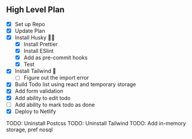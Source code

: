 ## High Level Plan

- [x] Set up Repo
- [x] Update Plan
- [x] Install Husky 🐕‍🦺
  - [x] Install Prettier
  - [x] Install ESlint
  - [x] Add as pre-commit hooks
  - [x] Test
- [x] Install Tailwind 🍃
  - [ ] Figure out the import error
- [x] Build Todo list using react and temporary storage
- [x] Add form validation
- [x] Add ability to edit todo
- [ ] Add ability to mark todo as done
- [x] Deploy to Netlify

TODO: Uninstall Postcss
TODO: Uninstall Tailwind
TODO: Add in-memory storage, pref nosql
